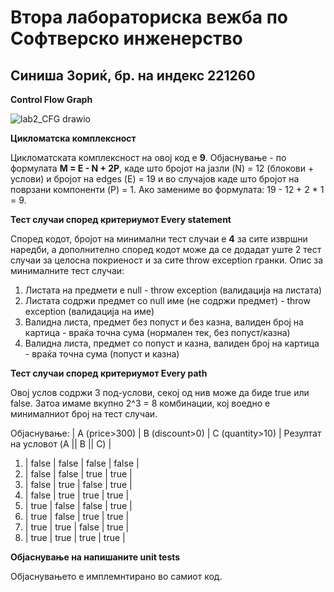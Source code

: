 # Втора лабораториска вежба по Софтверско инженерство
## Синиша Зориќ, бр. на индекс 221260

**Control Flow Graph**

![lab2_CFG drawio](https://github.com/user-attachments/assets/83d73c93-61da-478a-824a-e6cb74b2faec)

**Цикломатска комплексност**

Цикломатската комплексност на овој код е **9**. Објаснување - по формулата **M = E - N + 2P**, каде што бројот на јазли (N) = 12 (блокови + услови) и бројот на edges (Е) = 19 и во случајов каде што бројот на поврзани компоненти (P) = 1. Ако замениме во формулата: 19 - 12 + 2 * 1 = 9.

**Тест случаи според критериумот Every statement**

Според кодот, бројот на минимални тест случаи е **4** за сите извршни наредби, а дополнително според кодот може да се додадат уште 2 тест случаи за целосна покриеност и за сите throw exception гранки. Опис за минималните тест случаи:
1. Листата на предмети е null - throw exception (валидација на листата)
2. Листата содржи предмет со null име (не содржи предмет) - throw exception (валидација на име)
3. Валидна листа, предмет без попуст и без казна, валиден број на картица - враќа точна сума (нормален тек, без попуст/казна)
4. Валидна листа, предмет со попуст и казна, валиден број на картица - враќа точна сума (попуст и казна)

**Тест случаи според критериумот Every path**

Овој услов содржи 3 под-услови, секој од нив може да биде true или false. Затоа имаме вкупно 2^3 = 8 комбинации, кој воедно е минималниот број на тест случаи.

Објаснување: | A (price>300) | B (discount>0) | C (quantity>10) | Резултат на условот (A || B || C) |

1. | false | false | false | false |
2. | false | false | true | true |
3. | false | true | false | true |
4. | false | true | true | true |
5. | true | false | false | true |
6. | true | false | true | true |
7. | true | true | false | true |
8. | true | true | true | true |

**Објаснување на напишаните unit tests**

Објаснувањето е имплемнтирано во самиот код.
